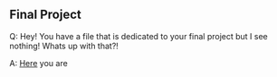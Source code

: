 ## Final Project
Q: Hey! You have a file that is dedicated to your final project but I see nothing! Whats up with that?! 

A: [Here](https://github.com/BeeGassy/Deep-Q-Learning) you are 
